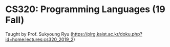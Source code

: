 # CS320: Programming Languages (19 Fall)

Taught by Prof. Sukyoung Ryu (https://plrg.kaist.ac.kr/doku.php?id=home:lectures:cs320_2019_2)
<to be filled in>
